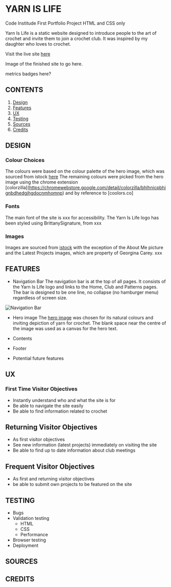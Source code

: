 # YARN IS LIFE
Code Institude First Portfolio Project HTML and CSS only

Yarn Is Life is a static website designed to introduce people to the art of crochet and invite them to join a crochet club. It was inspired by my daughter who loves to crochet.

Visit the live site [here](https://tori-coder.github.io/yarn-is-life/)

Image of the finished site to go here.

metrics badges here?

## CONTENTS
1. [Design](#design)
2. [Features](#features)
3. [UX](#ux)
4. [Testing](#testing)
5. [Sources](#sources)
6. [Credits](#credits) 

## DESIGN
### Colour Choices
The colours were based on the colour palette of the hero image, which was sourced from istock [here](https://www.istockphoto.com/es/foto/fondo-de-pasatiempo-artesanal-con-hilo-en-colores-naturales-gm1349994486-426293103)
The remaining colours were picked from the hero image using the chrome extension [colorzilla[(https://chromewebstore.google.com/detail/colorzilla/bhlhnicpbhignbdhedgjhgdocnmhomnp) and by reference to [coolors.co]
### Fonts
The main font of the site is xxx for accessibility.
The Yarn Is Life logo has been styled using BrittanySignature, from xxx
### Images
Images are sourced from [istock](https://www.istockphoto.com/) with the exception of the About Me picture and the Latest Projects images, which are property of Georgina Carey. xxx

## FEATURES
* Navigation Bar
The navigation bar is at the top of all pages. It consists of the Yarn Is Life logo and links to the Home, Club and Patterns pages.
The bar is designed to be one line, no collapse (no hamburger menu) regardless of screen size.

![Navigation Bar]()

* Hero image
The [hero image](https://www.istockphoto.com/es/foto/fondo-de-pasatiempo-artesanal-con-hilo-en-colores-naturales-gm1349994486-426293103) was chosen for its natural colours and inviting depiction of yarn for crochet. The blank space near the centre of the image was used as a canvas for the hero text.

* Contents
* Footer
* Potential future features

## UX
### First Time Visitor Objectives

* Instantly understand who and what the site is for
* Be able to navigate the site easily
* Be able to find information related to crochet

## Returning Visitor Objectives

* As first visitor objectives
* See new information (latest projects) immediately on visiting the site
* Be able to find up to date information about club meetings

## Frequent Visitor Objectives

* As first and returning visitor objectives
* be able to submit own projects to be featured on the site

## TESTING
* Bugs
* Validation testing
  * HTML
  * CSS
  * Performance
* Browser testing
* Deployment

## SOURCES

## CREDITS
